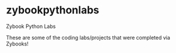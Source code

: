 # zybookpythonlabs
Zybook Python Labs

These are some of the coding labs/projects that were completed via Zybooks!
